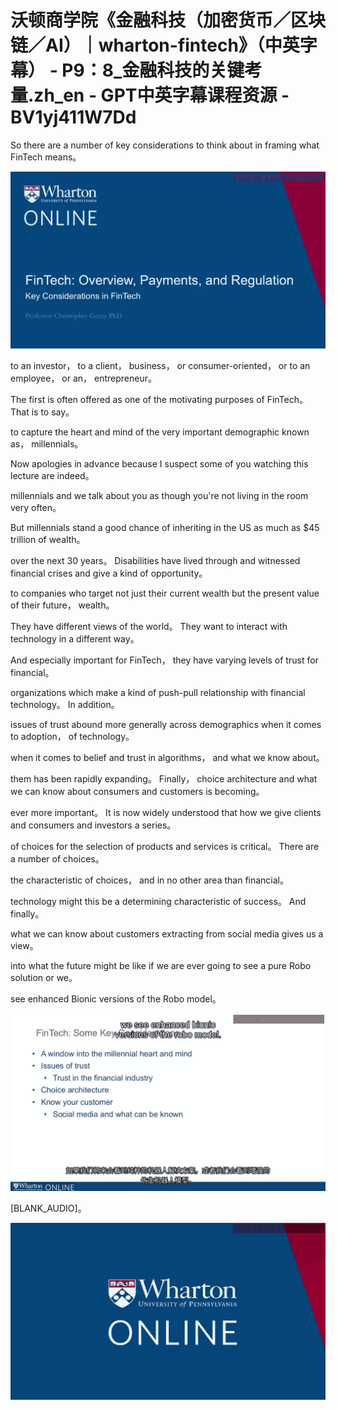 # 沃顿商学院《金融科技（加密货币／区块链／AI）｜wharton-fintech》（中英字幕） - P9：8_金融科技的关键考量.zh_en - GPT中英字幕课程资源 - BV1yj411W7Dd

 So there are a number of key considerations to think about in framing what FinTech means。



![](img/c1dc26eabf7551e1da10b6562bdd41a9_1.png)

 to an investor， to a client， business， or consumer-oriented， or to an employee， or an， entrepreneur。

 The first is often offered as one of the motivating purposes of FinTech。 That is to say。

 to capture the heart and mind of the very important demographic known as， millennials。

 Now apologies in advance because I suspect some of you watching this lecture are indeed。

 millennials and we talk about you as though you're not living in the room very often。

 But millennials stand a good chance of inheriting in the US as much as $45 trillion of wealth。

 over the next 30 years。 Disabilities have lived through and witnessed financial crises and give a kind of opportunity。

 to companies who target not just their current wealth but the present value of their future， wealth。

 They have different views of the world。 They want to interact with technology in a different way。

 And especially important for FinTech， they have varying levels of trust for financial。

 organizations which make a kind of push-pull relationship with financial technology。 In addition。

 issues of trust abound more generally across demographics when it comes to adoption， of technology。

 when it comes to belief and trust in algorithms， and what we know about。

 them has been rapidly expanding。 Finally， choice architecture and what we can know about consumers and customers is becoming。

 ever more important。 It is now widely understood that how we give clients and consumers and investors a series。

 of choices for the selection of products and services is critical。 There are a number of choices。

 the characteristic of choices， and in no other area than financial。

 technology might this be a determining characteristic of success。 And finally。

 what we can know about customers extracting from social media gives us a view。

 into what the future might be like if we are ever going to see a pure Robo solution or we。

 see enhanced Bionic versions of the Robo model。

![](img/c1dc26eabf7551e1da10b6562bdd41a9_3.png)

 [BLANK_AUDIO]。

![](img/c1dc26eabf7551e1da10b6562bdd41a9_5.png)